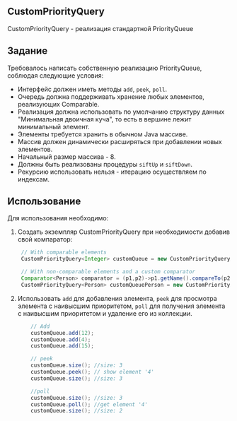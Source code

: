 ## CustomPriorityQuery
CustomPriorityQuery - реализация стандартной PriorityQueue

## Задание
Требовалось написать собственную реализацию PriorityQueue, соблюдая следующие условия:
- Интерфейс должен иметь методы `add`, `peek`,  `poll`.
- Очередь должна поддерживать хранение любых элементов, реализующих Comparable.
- Реализация должна использовать по умолчанию структуру данных "Минимальная двоичная куча", то есть в вершине лежит минимальный элемент.
- Элементы требуется хранить в обычном Java массиве.
- Массив должен динамически расширяться при добавлении новых элементов.
- Начальный размер массива - 8.
- Должны быть реализованы процедуры `siftUp` и `siftDown`.
- Рекурсию использовать нельзя - итерацию осуществляем по индексам.
## Использование
Для использования необходимо: 
1. Создать экземпляр CustomPriorityQuery<Object> при необходимости добавив свой компаратор:
   ```java
    // With comparable elements
    CustomPriorityQuery<Integer> customQueue = new CustomPriorityQueryImp<>();

    // With non-comparable elements and a custom comparator
    Comparator<Person> comparator = (p1,p2)->p1.getName().compareTo(p2.getName());
    CustomPriorityQuery<Person> customQueuePerson = new CustomPriorityQueryImp<>(comparator);
   ```

  2. Использовать `add` для добавления элемента, `peek` для просмотра элемента с наивысшим приоритетом, `poll` для получения элемента с наивысшим приоритетом и удаление его из коллекции.
```java
    // Add
    customQueue.add(12);
    customQueue.add(4);
    customQueue.add(15);

    // peek
    customQueue.size(); //size: 3
    customQueue.peek(); // show element '4'
    customQueue.size(); //size: 3

    //poll
    customQueue.size(); //size: 3
    customQueue.poll(); //get element '4'
    customQueue.size(); //size: 2
```
